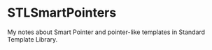 # STLSmartPointers
My notes about Smart Pointer and pointer-like templates in Standard Template Library.
